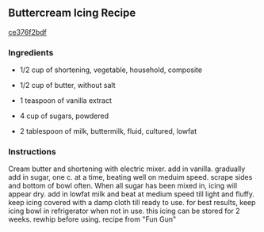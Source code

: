## Buttercream Icing Recipe

[ce376f2bdf](http://cookeatshare.com/recipes/buttercream-icing-95614)

### Ingredients

 - 1/2 cup of shortening, vegetable, household, composite

 - 1/2 cup of butter, without salt

 - 1 teaspoon of vanilla extract

 - 4 cup of sugars, powdered

 - 2 tablespoon of milk, buttermilk, fluid, cultured, lowfat

### Instructions

Cream butter and shortening with electric mixer. add in vanilla. gradually add in sugar, one c. at a time, beating well on meduim speed. scrape sides and bottom of bowl often. When all sugar has been mixed in, icing will appear dry. add in lowfat milk and beat at medium speed till light and fluffy. keep icing covered with a damp cloth till ready to use. for best results, keep icing bowl in refrigerator when not in use. this icing can be stored for 2 weeks. rewhip before using. recipe from "Fun Gun"